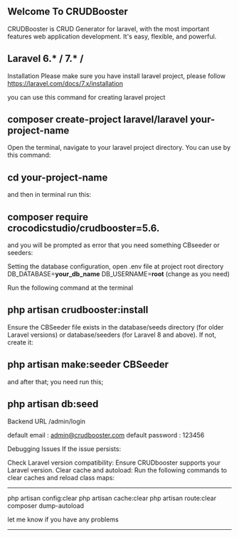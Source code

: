 ## Welcome To CRUDBooster
CRUDBooster is CRUD Generator for laravel, with the most important features web application development. It's easy, flexible, and powerful.

## Laravel 6.* / 7.* /

Installation
Please make sure you have install laravel project, please follow https://laravel.com/docs/7.x/installation

you can use this command for creating laravel project
## composer create-project laravel/laravel your-project-name


Open the terminal, navigate to your laravel project directory. You can use by this command:
## cd your-project-name

and then in terminal run this:
## composer require crocodicstudio/crudbooster=5.6.

and you will be prompted as error that you need something CBseeder or seeders: 

Setting the database configuration, open .env file at project root directory
DB_DATABASE=**your_db_name**
DB_USERNAME=**root**  (change as you need)

Run the following command at the terminal
## php artisan crudbooster:install

Ensure the CBSeeder file exists in the database/seeds directory (for older Laravel versions) or database/seeders (for Laravel 8 and above). If not, create it:

## php artisan make:seeder CBSeeder

and after that; you need run this;
## php artisan db:seed

Backend URL
/admin/login

default email : admin@crudbooster.com
default password : 123456


Debugging Issues
If the issue persists:

Check Laravel version compatibility: Ensure CRUDbooster supports your Laravel version.
Clear cache and autoload: Run the following commands to clear caches and reload class maps:
*****
 php artisan config:clear
 php artisan cache:clear
 php artisan route:clear
 composer dump-autoload


let me know if you have any problems
********